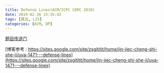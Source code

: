 ```yaml
---
title: Defense Lines(ACM/ICPC CERC 2010)
date: 2019-02-26 15:35:43
tags: [算法, LIS]
categories: [ACM, DP]
---
```


[题目传送门](<https://uva.onlinejudge.org/index.php?option=com_onlinejudge&Itemid=8&page=show_problem&problem=4217>)

[博客参考 : https://sites.google.com/site/zsgititit/home/jin-jiec-cheng-shi-she-ji/uva-1471---defense-lines](https://sites.google.com/site/zsgititit/home/jin-jiec-cheng-shi-she-ji/uva-1471---defense-lines)

